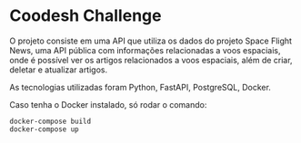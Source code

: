 # Coodesh Challenge

O projeto consiste em uma API que utiliza os dados do projeto Space Flight News, uma API pública com informações relacionadas a voos espaciais, onde é possível ver os artigos relacionados a voos espaciais, além de criar, deletar e atualizar artigos.

As tecnologias utilizadas foram Python, FastAPI, PostgreSQL, Docker.

Caso tenha o Docker instalado, só rodar o comando:

    docker-compose build
    docker-compose up
